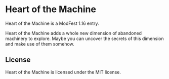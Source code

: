 # Heart of the Machine
Heart of the Machine is a ModFest 1.16 entry.

Heart of the Machine adds a whole new dimension of abandoned machinery to explore. Maybe you can uncover the secrets of
this dimension and make use of them somehow.

## License
Heart of the Machine is licensed under the MIT license.
